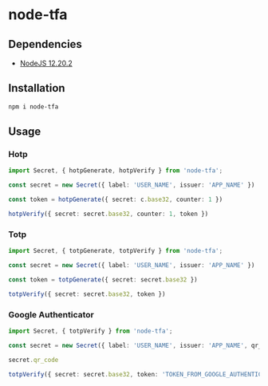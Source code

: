 # node-tfa

## Dependencies

* [NodeJS 12.20.2](https://www.ubuntuupdates.org/ppa/nodejs_12.x?dist=bionic)

## Installation

```bash
npm i node-tfa
```

## Usage

### Hotp

```ts
import Secret, { hotpGenerate, hotpVerify } from 'node-tfa';

const secret = new Secret({ label: 'USER_NAME', issuer: 'APP_NAME' })

const token = hotpGenerate({ secret: c.base32, counter: 1 })

hotpVerify({ secret: secret.base32, counter: 1, token })
```

### Totp

```ts
import Secret, { totpGenerate, totpVerify } from 'node-tfa';

const secret = new Secret({ label: 'USER_NAME', issuer: 'APP_NAME' })

const token = totpGenerate({ secret: secret.base32 })

totpVerify({ secret: secret.base32, token })
```

### Google Authenticator

```ts
import Secret, { totpVerify } from 'node-tfa';

const secret = new Secret({ label: 'USER_NAME', issuer: 'APP_NAME', qr_code: true, type: 'totp' })

secret.qr_code

totpVerify({ secret: secret.base32, token: 'TOKEN_FROM_GOOGLE_AUTHENTICATOR' })
```
